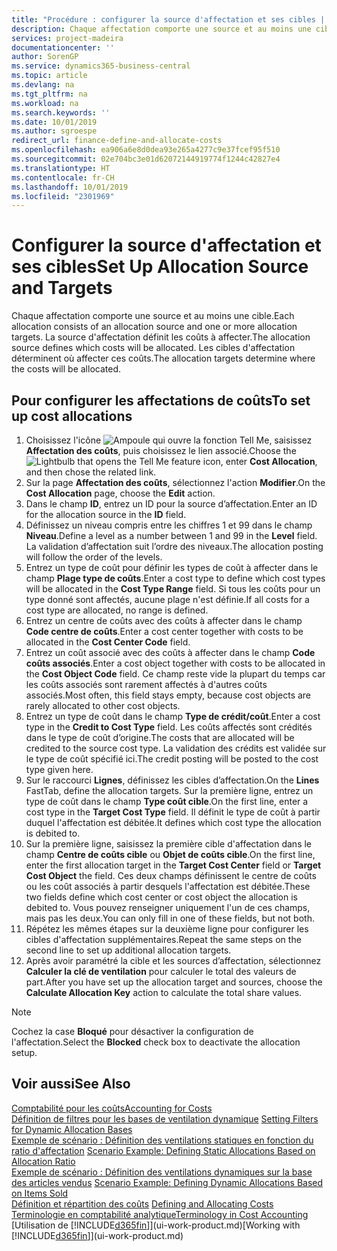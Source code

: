 ```yaml
---
title: "Procédure : configurer la source d'affectation et ses cibles | Microsoft Docs"
description: Chaque affectation comporte une source et au moins une cible. La source d'affectation définit les coûts à affecter. Les cibles d'affectation déterminent où affecter ces coûts.
services: project-madeira
documentationcenter: ''
author: SorenGP
ms.service: dynamics365-business-central
ms.topic: article
ms.devlang: na
ms.tgt_pltfrm: na
ms.workload: na
ms.search.keywords: ''
ms.date: 10/01/2019
ms.author: sgroespe
redirect_url: finance-define-and-allocate-costs
ms.openlocfilehash: ea906a6e8d0dea93e265a4277c9e37fcef95f510
ms.sourcegitcommit: 02e704bc3e01d62072144919774f1244c42827e4
ms.translationtype: HT
ms.contentlocale: fr-CH
ms.lasthandoff: 10/01/2019
ms.locfileid: "2301969"
---
```

# <a name="set-up-allocation-source-and-targets"></a><span data-ttu-id="c2376-105">Configurer la source d'affectation et ses cibles</span><span class="sxs-lookup"><span data-stu-id="c2376-105">Set Up Allocation Source and Targets</span></span>
<span data-ttu-id="c2376-106">Chaque affectation comporte une source et au moins une cible.</span><span class="sxs-lookup"><span data-stu-id="c2376-106">Each allocation consists of an allocation source and one or more allocation targets.</span></span> <span data-ttu-id="c2376-107">La source d'affectation définit les coûts à affecter.</span><span class="sxs-lookup"><span data-stu-id="c2376-107">The allocation source defines which costs will be allocated.</span></span> <span data-ttu-id="c2376-108">Les cibles d'affectation déterminent où affecter ces coûts.</span><span class="sxs-lookup"><span data-stu-id="c2376-108">The allocation targets determine where the costs will be allocated.</span></span>  

## <a name="to-set-up-cost-allocations"></a><span data-ttu-id="c2376-109">Pour configurer les affectations de coûts</span><span class="sxs-lookup"><span data-stu-id="c2376-109">To set up cost allocations</span></span>  
1.  <span data-ttu-id="c2376-110">Choisissez l'icône ![Ampoule qui ouvre la fonction Tell Me](media/ui-search/search_small.png "Dites-moi ce que vous voulez faire"), saisissez **Affectation des coûts**, puis choisissez le lien associé.</span><span class="sxs-lookup"><span data-stu-id="c2376-110">Choose the ![Lightbulb that opens the Tell Me feature](media/ui-search/search_small.png "Tell me what you want to do") icon, enter **Cost Allocation**, and then chose the related link.</span></span>  
2.  <span data-ttu-id="c2376-111">Sur la page **Affectation des coûts**, sélectionnez l'action **Modifier**.</span><span class="sxs-lookup"><span data-stu-id="c2376-111">On the **Cost Allocation** page, choose the **Edit** action.</span></span>  
3.  <span data-ttu-id="c2376-112">Dans le champ **ID**, entrez un ID pour la source d’affectation.</span><span class="sxs-lookup"><span data-stu-id="c2376-112">Enter an ID for the allocation source in the **ID** field.</span></span>  
4.  <span data-ttu-id="c2376-113">Définissez un niveau compris entre les chiffres 1 et 99 dans le champ **Niveau**.</span><span class="sxs-lookup"><span data-stu-id="c2376-113">Define a level as a number between 1 and 99 in the **Level** field.</span></span> <span data-ttu-id="c2376-114">La validation d’affectation suit l’ordre des niveaux.</span><span class="sxs-lookup"><span data-stu-id="c2376-114">The allocation posting will follow the order of the levels.</span></span>  
5.  <span data-ttu-id="c2376-115">Entrez un type de coût pour définir les types de coût à affecter dans le champ **Plage type de coûts**.</span><span class="sxs-lookup"><span data-stu-id="c2376-115">Enter a cost type to define which cost types will be allocated in the **Cost Type Range** field.</span></span> <span data-ttu-id="c2376-116">Si tous les coûts pour un type donné sont affectés, aucune plage n'est définie.</span><span class="sxs-lookup"><span data-stu-id="c2376-116">If all costs for a cost type are allocated, no range is defined.</span></span>  
6.  <span data-ttu-id="c2376-117">Entrez un centre de coûts avec des coûts à affecter dans le champ **Code centre de coûts**.</span><span class="sxs-lookup"><span data-stu-id="c2376-117">Enter a cost center together with costs to be allocated in the **Cost Center Code** field.</span></span>  
7.  <span data-ttu-id="c2376-118">Entrez un coût associé avec des coûts à affecter dans le champ **Code coûts associés**.</span><span class="sxs-lookup"><span data-stu-id="c2376-118">Enter a cost object together with costs to be allocated in the **Cost Object Code** field.</span></span> <span data-ttu-id="c2376-119">Ce champ reste vide la plupart du temps car les coûts associés sont rarement affectés à d'autres coûts associés.</span><span class="sxs-lookup"><span data-stu-id="c2376-119">Most often, this field stays empty, because cost objects are rarely allocated to other cost objects.</span></span>  
8.  <span data-ttu-id="c2376-120">Entrez un type de coût dans le champ **Type de crédit/coût**.</span><span class="sxs-lookup"><span data-stu-id="c2376-120">Enter a cost type in the **Credit to Cost Type** field.</span></span> <span data-ttu-id="c2376-121">Les coûts affectés sont crédités dans le type de coût d’origine.</span><span class="sxs-lookup"><span data-stu-id="c2376-121">The costs that are allocated will be credited to the source cost type.</span></span> <span data-ttu-id="c2376-122">La validation des crédits est validée sur le type de coût spécifié ici.</span><span class="sxs-lookup"><span data-stu-id="c2376-122">The credit posting will be posted to the cost type given here.</span></span>  
9. <span data-ttu-id="c2376-123">Sur le raccourci **Lignes**, définissez les cibles d’affectation.</span><span class="sxs-lookup"><span data-stu-id="c2376-123">On the **Lines** FastTab, define the allocation targets.</span></span> <span data-ttu-id="c2376-124">Sur la première ligne, entrez un type de coût dans le champ **Type coût cible**.</span><span class="sxs-lookup"><span data-stu-id="c2376-124">On the first line, enter a cost type in the **Target Cost Type** field.</span></span> <span data-ttu-id="c2376-125">Il définit le type de coût à partir duquel l'affectation est débitée.</span><span class="sxs-lookup"><span data-stu-id="c2376-125">It defines which cost type the allocation is debited to.</span></span>  
10. <span data-ttu-id="c2376-126">Sur la première ligne, saisissez la première cible d'affectation dans le champ **Centre de coûts cible** ou **Objet de coûts cible**.</span><span class="sxs-lookup"><span data-stu-id="c2376-126">On the first line, enter the first allocation target in the **Target Cost Center** field or **Target Cost Object** the field.</span></span> <span data-ttu-id="c2376-127">Ces deux champs définissent le centre de coûts ou les coût associés à partir desquels l'affectation est débitée.</span><span class="sxs-lookup"><span data-stu-id="c2376-127">These two fields define which cost center or cost object the allocation is debited to.</span></span> <span data-ttu-id="c2376-128">Vous pouvez renseigner uniquement l'un de ces champs, mais pas les deux.</span><span class="sxs-lookup"><span data-stu-id="c2376-128">You can only fill in one of these fields, but not both.</span></span>  
11. <span data-ttu-id="c2376-129">Répétez les mêmes étapes sur la deuxième ligne pour configurer les cibles d'affectation supplémentaires.</span><span class="sxs-lookup"><span data-stu-id="c2376-129">Repeat the same steps on the second line to set up additional allocation targets.</span></span>  
12. <span data-ttu-id="c2376-130">Après avoir paramétré la cible et les sources d’affectation, sélectionnez **Calculer la clé de ventilation** pour calculer le total des valeurs de part.</span><span class="sxs-lookup"><span data-stu-id="c2376-130">After you have set up the allocation target and sources, choose the **Calculate Allocation Key** action to calculate the total share values.</span></span>  

> [!NOTE]  
>  <span data-ttu-id="c2376-131">Cochez la case **Bloqué** pour désactiver la configuration de l'affectation.</span><span class="sxs-lookup"><span data-stu-id="c2376-131">Select the **Blocked** check box to deactivate the allocation setup.</span></span>  

## <a name="see-also"></a><span data-ttu-id="c2376-132">Voir aussi</span><span class="sxs-lookup"><span data-stu-id="c2376-132">See Also</span></span>  
[<span data-ttu-id="c2376-133">Comptabilité pour les coûts</span><span class="sxs-lookup"><span data-stu-id="c2376-133">Accounting for Costs</span></span>](finance-manage-cost-accounting.md)  
 <span data-ttu-id="c2376-134">[Définition de filtres pour les bases de ventilation dynamique](finance-setting-filters-for-dynamic-allocation-bases.md) </span><span class="sxs-lookup"><span data-stu-id="c2376-134">[Setting Filters for Dynamic Allocation Bases](finance-setting-filters-for-dynamic-allocation-bases.md) </span></span>  
 <span data-ttu-id="c2376-135">[Exemple de scénario : Définition des ventilations statiques en fonction du ratio d'affectation](finance-scenario-example-defining-static-allocations-based-on-allocation-ratio.md) </span><span class="sxs-lookup"><span data-stu-id="c2376-135">[Scenario Example: Defining Static Allocations Based on Allocation Ratio](finance-scenario-example-defining-static-allocations-based-on-allocation-ratio.md) </span></span>  
 <span data-ttu-id="c2376-136">[Exemple de scénario : Définition des ventilations dynamiques sur la base des articles vendus](finance-scenario-example-defining-dynamic-allocations-based-on-items-sold.md) </span><span class="sxs-lookup"><span data-stu-id="c2376-136">[Scenario Example: Defining Dynamic Allocations Based on Items Sold](finance-scenario-example-defining-dynamic-allocations-based-on-items-sold.md) </span></span>  
 <span data-ttu-id="c2376-137">[Définition et répartition des coûts](finance-define-and-allocate-costs.md) </span><span class="sxs-lookup"><span data-stu-id="c2376-137">[Defining and Allocating Costs](finance-define-and-allocate-costs.md) </span></span>  
 [<span data-ttu-id="c2376-138">Terminologie en comptabilité analytique</span><span class="sxs-lookup"><span data-stu-id="c2376-138">Terminology in Cost Accounting</span></span>](finance-terminology-in-cost-accounting.md)  
 <span data-ttu-id="c2376-139">[Utilisation de [!INCLUDE[d365fin](includes/d365fin_md.md)]](ui-work-product.md)</span><span class="sxs-lookup"><span data-stu-id="c2376-139">[Working with [!INCLUDE[d365fin](includes/d365fin_md.md)]](ui-work-product.md)</span></span>
